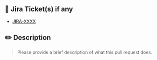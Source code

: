 ## 🔹 Jira Ticket(s) if any

* [JIRA-XXXX](https://iterable.atlassian.net/browse/JIRA-XXXX)

 ## ✏️ Description

> Please provide a brief description of what this pull request does.
